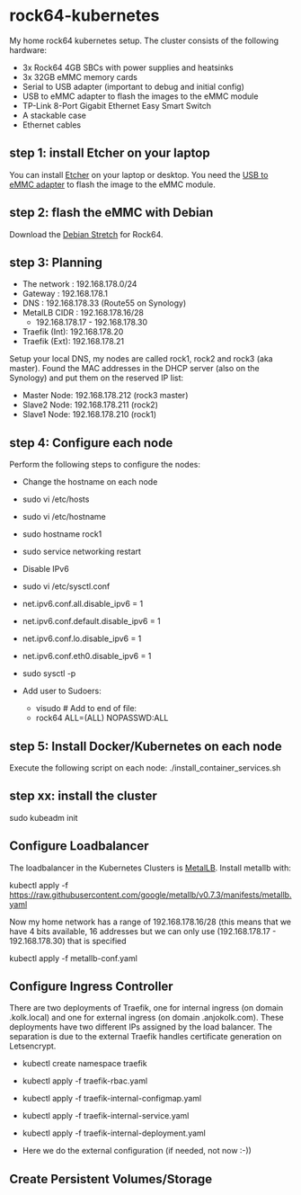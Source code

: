 # rock64-kubernetes
My home rock64 kubernetes setup. The cluster consists of the following hardware:
* 3x Rock64 4GB SBCs with power supplies and heatsinks
* 3x 32GB eMMC memory cards
* Serial to USB adapter (important to debug and initial config)
* USB to eMMC adapter to flash the images to the eMMC module
* TP-Link 8-Port Gigabit Ethernet Easy Smart Switch
* A stackable case 
* Ethernet cables


## step 1: install Etcher on your laptop
You can install [Etcher](https://etcher.io/) on your laptop or desktop. You need the [USB to eMMC adapter](https://www.pine64.org/?product=usb-adapter-for-emmc-module) to flash the image to the eMMC module.

## step 2: flash the eMMC with Debian 
Download the [Debian Stretch](http://wiki.pine64.org/index.php/ROCK64_Software_Release#Debian_Stretch) for Rock64.

## step 3: Planning
- The network  : 192.168.178.0/24
- Gateway      : 192.168.178.1
- DNS          : 192.168.178.33 (Route55 on Synology)
- MetalLB CIDR : 192.168.178.16/28
    - 192.168.178.17 - 192.168.178.30
- Traefik (Int): 192.168.178.20
- Traefik (Ext): 192.168.178.21

Setup your local DNS, my nodes are called rock1, rock2 and rock3 (aka master).
Found the MAC addresses in the DHCP server (also on the Synology) and put them on the reserved IP list:

- Master Node: 192.168.178.212 (rock3 master)
- Slave2 Node: 192.168.178.211 (rock2)
- Slave1 Node: 192.168.178.210 (rock1)

## step 4: Configure each node
Perform the following steps to configure the nodes:

* Change the hostname on each node

 - sudo vi /etc/hosts
 - sudo vi /etc/hostname
 - sudo hostname rock1   
  
 - sudo service networking restart

* Disable IPv6

 -   sudo vi /etc/sysctl.conf

 -  net.ipv6.conf.all.disable_ipv6 = 1
 -  net.ipv6.conf.default.disable_ipv6 = 1
 -  net.ipv6.conf.lo.disable_ipv6 = 1
 -  net.ipv6.conf.eth0.disable_ipv6 = 1
    
 -  sudo sysctl -p
    
* Add user to Sudoers:

  -  visudo # Add to end of file:
  -  rock64 ALL=(ALL) NOPASSWD:ALL
    
## step 5: Install Docker/Kubernetes on each node ##
Execute the following script on each node:
./install_container_services.sh

## step xx: install the cluster

sudo kubeadm init







## Configure Loadbalancer ##
The loadbalancer in the Kubernetes Clusters is [MetalLB](https://metallb.universe.tf/installation/). Install metallb with:

kubectl apply -f https://raw.githubusercontent.com/google/metallb/v0.7.3/manifests/metallb.yaml

Now my home network has a range of 192.168.178.16/28 (this means that we have 4 bits available, 16 addresses but we can only use (192.168.178.17 - 192.168.178.30) that is specified 

kubectl apply -f metallb-conf.yaml

## Configure Ingress Controller ##
There are two deployments of Traefik, one for internal ingress (on domain .kolk.local) and one for external ingress (on domain .anjokolk.com). These deployments have two different IPs assigned by the load balancer. The separation is due to the external Traefik handles certificate generation on Letsencrypt.

* kubectl create namespace traefik

* kubectl apply -f traefik-rbac.yaml

* kubectl apply -f traefik-internal-configmap.yaml

* kubectl apply -f traefik-internal-service.yaml

* kubectl apply -f traefik-internal-deployment.yaml

* Here we do the external configuration (if needed, not now :-))

## Create Persistent Volumes/Storage ##

